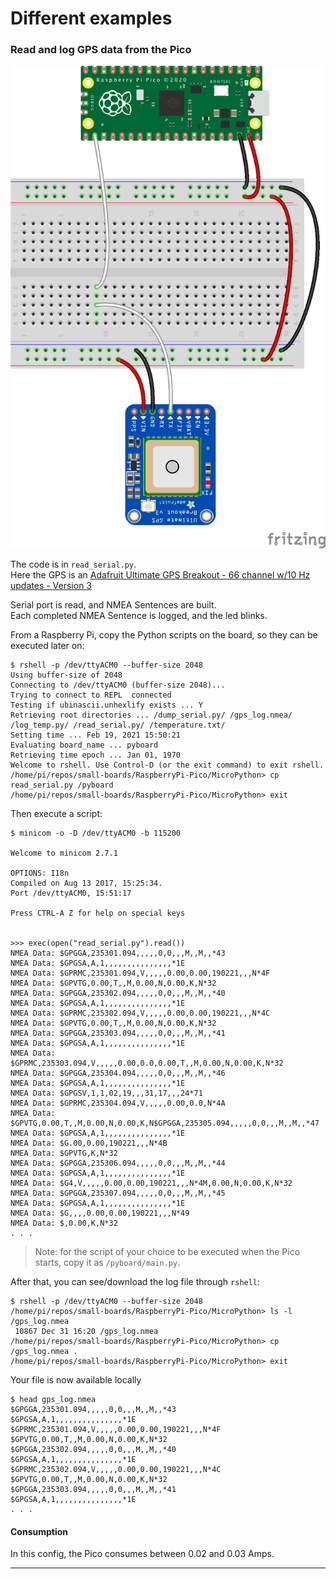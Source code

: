 # Different examples

### Read and log GPS data from the Pico

![Wiring](./Pico.GPS_bb.png)

The code is in `read_serial.py`.  
Here the GPS is an [Adafruit Ultimate GPS Breakout - 66 channel w/10 Hz updates - Version 3](https://www.adafruit.com/product/746)

Serial port is read, and NMEA Sentences are built.  
Each completed NMEA Sentence is logged, and the led blinks.

From a Raspberry Pi, copy the Python scripts on the board, so they can be executed later on:

```
$ rshell -p /dev/ttyACM0 --buffer-size 2048
Using buffer-size of 2048
Connecting to /dev/ttyACM0 (buffer-size 2048)...
Trying to connect to REPL  connected
Testing if ubinascii.unhexlify exists ... Y
Retrieving root directories ... /dump_serial.py/ /gps_log.nmea/ /log_temp.py/ /read_serial.py/ /temperature.txt/
Setting time ... Feb 19, 2021 15:50:21
Evaluating board_name ... pyboard
Retrieving time epoch ... Jan 01, 1970
Welcome to rshell. Use Control-D (or the exit command) to exit rshell.
/home/pi/repos/small-boards/RaspberryPi-Pico/MicroPython> cp read_serial.py /pyboard
/home/pi/repos/small-boards/RaspberryPi-Pico/MicroPython> exit
```

Then execute a script:
```
$ minicom -o -D /dev/ttyACM0 -b 115200

Welcome to minicom 2.7.1

OPTIONS: I18n 
Compiled on Aug 13 2017, 15:25:34.
Port /dev/ttyACM0, 15:51:17

Press CTRL-A Z for help on special keys


>>> exec(open("read_serial.py").read())
NMEA Data: $GPGGA,235301.094,,,,,0,0,,,M,,M,,*43
NMEA Data: $GPGSA,A,1,,,,,,,,,,,,,,,*1E
NMEA Data: $GPRMC,235301.094,V,,,,,0.00,0.00,190221,,,N*4F
NMEA Data: $GPVTG,0.00,T,,M,0.00,N,0.00,K,N*32
NMEA Data: $GPGGA,235302.094,,,,,0,0,,,M,,M,,*40
NMEA Data: $GPGSA,A,1,,,,,,,,,,,,,,,*1E
NMEA Data: $GPRMC,235302.094,V,,,,,0.00,0.00,190221,,,N*4C
NMEA Data: $GPVTG,0.00,T,,M,0.00,N,0.00,K,N*32
NMEA Data: $GPGGA,235303.094,,,,,0,0,,,M,,M,,*41
NMEA Data: $GPGSA,A,1,,,,,,,,,,,,,,,*1E
NMEA Data: $GPRMC,235303.094,V,,,,,0.00,0.0,0.00,T,,M,0.00,N,0.00,K,N*32
NMEA Data: $GPGGA,235304.094,,,,,0,0,,,M,,M,,*46
NMEA Data: $GPGSA,A,1,,,,,,,,,,,,,,,*1E
NMEA Data: $GPGSV,1,1,02,19,,,31,17,,,24*71
NMEA Data: $GPRMC,235304.094,V,,,,,0.00,0.0,N*4A
NMEA Data: $GPVTG,0.00,T,,M,0.00,N,0.00,K,N$GPGGA,235305.094,,,,,0,0,,,M,,M,,*47
NMEA Data: $GPGSA,A,1,,,,,,,,,,,,,,,*1E
NMEA Data: $G.00,0.00,190221,,,N*4B
NMEA Data: $GPVTG,K,N*32
NMEA Data: $GPGGA,235306.094,,,,,0,0,,,M,,M,,*44
NMEA Data: $GPGSA,A,1,,,,,,,,,,,,,,,*1E
NMEA Data: $G4,V,,,,,0.00,0.00,190221,,,N*4M,0.00,N,0.00,K,N*32
NMEA Data: $GPGGA,235307.094,,,,,0,0,,,M,,M,,*45
NMEA Data: $GPGSA,A,1,,,,,,,,,,,,,,,*1E
NMEA Data: $G,,,,0.00,0.00,190221,,,N*49
NMEA Data: $,0.00,K,N*32
. . .
```
> Note: for the script of your choice to be executed when the Pico starts, copy it as `/pyboard/main.py`.


After that, you can see/download the log file through `rshell`:
```
$ rshell -p /dev/ttyACM0 --buffer-size 2048
/home/pi/repos/small-boards/RaspberryPi-Pico/MicroPython> ls -l /gps_log.nmea
 10867 Dec 31 16:20 /gps_log.nmea
/home/pi/repos/small-boards/RaspberryPi-Pico/MicroPython> cp /gps_log.nmea .
/home/pi/repos/small-boards/RaspberryPi-Pico/MicroPython> exit
```
Your file is now available locally
```
$ head gps_log.nmea 
$GPGGA,235301.094,,,,,0,0,,,M,,M,,*43
$GPGSA,A,1,,,,,,,,,,,,,,,*1E
$GPRMC,235301.094,V,,,,,0.00,0.00,190221,,,N*4F
$GPVTG,0.00,T,,M,0.00,N,0.00,K,N*32
$GPGGA,235302.094,,,,,0,0,,,M,,M,,*40
$GPGSA,A,1,,,,,,,,,,,,,,,*1E
$GPRMC,235302.094,V,,,,,0.00,0.00,190221,,,N*4C
$GPVTG,0.00,T,,M,0.00,N,0.00,K,N*32
$GPGGA,235303.094,,,,,0,0,,,M,,M,,*41
$GPGSA,A,1,,,,,,,,,,,,,,,*1E
. . .
```

#### Consumption
In this config, the Pico consumes between 0.02 and 0.03 Amps.

---
